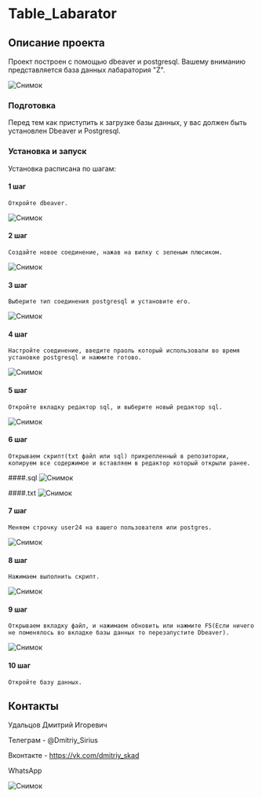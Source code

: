 # Table_Labarator

<!-- ABOUT THE PROJECT -->
## Описание проекта
Проект построен с помощью dbeaver и postgresql.
Вашему вниманию представляется база данных лабаратория "Z".

![Снимок](https://user-images.githubusercontent.com/67872855/197331644-3c0247d6-0e01-4b37-8974-3dbe40c95991.PNG)

<!-- PREREQUISITES -->

### Подготовка

Перед тем как приступить к загрузке базы данных, у вас должен быть установлен Dbeaver и Postgresql. 

### Установка и запуск

Установка расписана по шагам:
  #### 1 шаг 
  
    Откройте dbeaver.
    
![Снимок](https://user-images.githubusercontent.com/67872855/197331818-c7bdadc1-b61e-44a4-a329-441c35f1dd77.PNG)

  #### 2 шаг 
  
    Создайте новое соединение, нажав на вилку с зеленым плюсиком. 
    
![Снимок](https://user-images.githubusercontent.com/67872855/197331884-9b53352c-cba2-47e5-a06c-1ae7a899138c.PNG)

  #### 3 шаг
  
    Выберите тип соединения postgresql и установите его.
    
![Снимок](https://user-images.githubusercontent.com/67872855/197331932-72a4d4e1-52e4-4fde-9d38-c0d01d5cda55.PNG)

  #### 4 шаг
  
    Настройте соединение, введите праоль который использовали во время установке postgresql и нажмите готово.
    
![Снимок](https://user-images.githubusercontent.com/67872855/197331970-7521e6bb-4c40-4602-9a95-3c295195c0c8.PNG)


  #### 5 шаг
  
    Откройте вкладку редактор sql, и выберите новый редактор sql. 
    
![Снимок](https://user-images.githubusercontent.com/67872855/197332093-2dbed40c-5785-4a29-a9ca-29f85b02a0a1.PNG)

  #### 6 шаг
    
    Открываем скрипт(txt файл или sql) прикрепленный в репозитории, копируем все содержимое и вставляем в редактор который открыли ранее.

####.sql
![Снимок](https://user-images.githubusercontent.com/67872855/197332236-bfc7bb44-7368-456a-b271-cea36f190481.PNG)


####.txt
![Снимок](https://user-images.githubusercontent.com/67872855/197332322-facd80f2-9d57-413d-a516-4334ae60274d.PNG)

   
  #### 7 шаг
  
    Меняем строчку user24 на вашего пользователя или postgres.
  
![Снимок](https://user-images.githubusercontent.com/67872855/197332410-881ab5ee-1483-4b88-937b-6cde8b4735db.PNG)

  #### 8 шаг
  
    Нажимаем выполнить скрипт.

![Снимок](https://user-images.githubusercontent.com/67872855/197332461-5b2b3ccd-037f-4b42-9f2c-7f1054a6563a.PNG)

  #### 9 шаг 
  
    Открываем вкладку файл, и нажимаем обновить или нажмите F5(Если ничего не поменялось во вкладке базы данных то перезапустите Dbeaver).
    
![Снимок](https://user-images.githubusercontent.com/67872855/197332558-48cf7da3-1daa-4b0b-b3e7-ff0c077a5c54.PNG)

  #### 10 шаг
    
    Откройте базу данных.
    
<!-- CONTACT -->
## Контакты

Удальцов Дмитрий Игоревич

  Телеграм - @Dmitriy_Sirius
  
  Вконтакте - https://vk.com/dmitriy_skad

  WhatsApp

![Снимок](https://user-images.githubusercontent.com/67872855/197333268-24e288c2-e5ae-48ab-929d-9c48f30a2396.PNG)


